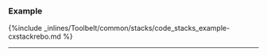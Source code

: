 <!-- post: -->


### Example

{%include _inlines/Toolbelt/common/stacks/code_stacks_example-cxstackrebo.md %}

* * *

